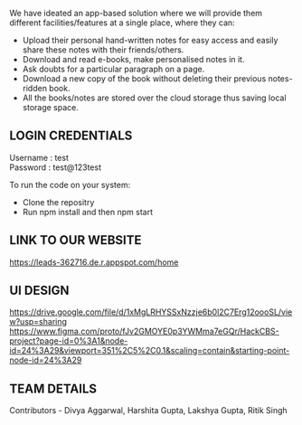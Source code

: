 We have ideated an app-based solution where we will provide them different facilities/features at a single place, where they can:
* Upload their personal hand-written notes for easy access and easily share these notes with their friends/others.
* Download and read e-books, make personalised notes in it.
* Ask doubts for a particular paragraph on a page.
* Download a new copy of the book without deleting their previous notes-ridden book.
* All the books/notes are stored over the cloud storage thus saving local storage space.

## LOGIN CREDENTIALS
Username : test <br>
Password : test@123test

To run the code on your system:
* Clone the repositry
* Run npm install and then npm start

## LINK TO OUR WEBSITE
https://leads-362716.de.r.appspot.com/home

## UI DESIGN
https://drive.google.com/file/d/1xMgLRHYSSxNzzje6b0l2C7Erg12oooSL/view?usp=sharing
https://www.figma.com/proto/fJv2GMOYE0p3YWMma7eGQr/HackCBS-project?page-id=0%3A1&node-id=24%3A29&viewport=351%2C5%2C0.1&scaling=contain&starting-point-node-id=24%3A29

## TEAM DETAILS
Contributors - Divya Aggarwal, Harshita Gupta, Lakshya Gupta, Ritik Singh

